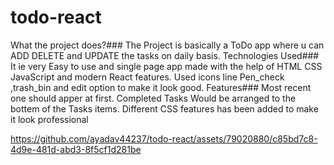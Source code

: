 # todo-react
What the project does?###
The Project is basically a ToDo app where u can ADD DELETE and UPDATE the tasks on daily basis.
Technologies Used###
It ie very Easy to use and single page app made with the help of HTML CSS JavaScript and modern React features.
Used icons line Pen_check ,trash_bin and edit option to make it look good.
Features###
Most recent one should apper at first.
Completed Tasks Would be arranged to the bottem of the Tasks items.
Different CSS features has been added to make it look professional




https://github.com/ayadav44237/todo-react/assets/79020880/c85bd7c8-4d9e-481d-abd3-8f5cf1d281be

